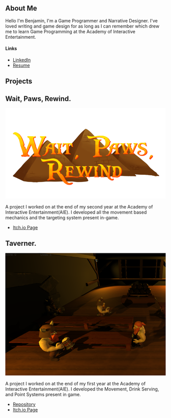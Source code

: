 ## About Me
Hello I'm Benjamin, I'm a Game Programmer and Narrative Designer. I've loved writing and game design for as long as I can remember which drew me to learn Game Programming at the Academy of Interactive Entertainment.


#### Links
* [LinkedIn](https://www.linkedin.com/in/benjamin-brownlie)
* [Resume](https://raw.githubusercontent.com/s208049/Documents/Projects/benbrownlie/Assets/Images/Resume.pdf)

## Projects


## Wait, Paws, Rewind.
![Wait,Paws,Rewind](Assets/Images/waitpawsrewindcover.png)

A project I worked on at the end of my second year at the Academy of Interactive Entertainment(AIE). I developed all the movement based mechanics and the targeting system present in-game.

* [Itch.io Page](https://osirisstudios.itch.io/wait-paws-rewind)

## Taverner.
![Taverner](Assets/Images/unknown.png)


A project I worked on at the end of my first year at the Academy of Interactive Entertainment(AIE). I developed the Movement, Drink Serving, and Point Systems present in game.

* [Repository](https://github.com/CamRobinson1103/Taverner)
* [Itch.io Page](https://lthan.itch.io/taverner)
